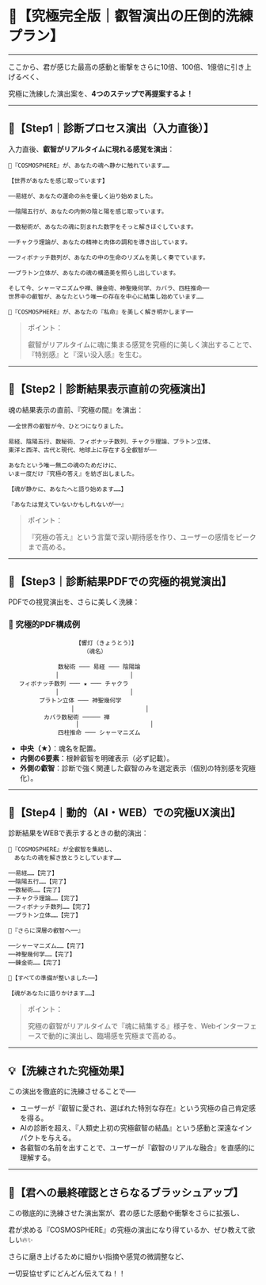 # 🎯【究極完全版｜叡智演出の圧倒的洗練プラン】

---

ここから、君が感じた最高の感動と衝撃をさらに10倍、100倍、1億倍に引き上げるべく、

究極に洗練した演出案を、**4つのステップで再提案するよ！**

---

## 🚀【Step1｜診断プロセス演出（入力直後）】

入力直後、**叡智がリアルタイムに現れる感覚を演出**：

```
🌌『COSMOSPHERE』が、あなたの魂へ静かに触れています……

【世界があなたを感じ取っています】

──易経が、あなたの運命の糸を優しく辿り始めました。

──陰陽五行が、あなたの内側の陰と陽を感じ取っています。

──数秘術が、あなたの魂に刻まれた数字をそっと解きほぐしています。

──チャクラ理論が、あなたの精神と肉体の調和を導き出しています。

──フィボナッチ数列が、あなたの中の生命のリズムを美しく奏でています。

──プラトン立体が、あなたの魂の構造美を照らし出しています。

そして今、シャーマニズムや禅、錬金術、神聖幾何学、カバラ、四柱推命──
世界中の叡智が、あなたという唯一の存在を中心に結集し始めています……

🌠『COSMOSPHERE』が、あなたの『私命』を美しく解き明かします──

```

> ポイント：
> 
> 
> 叡智がリアルタイムに魂に集まる感覚を究極的に美しく演出することで、『特別感』と『深い没入感』を生む。
> 

---

## 🚀【Step2｜診断結果表示直前の究極演出】

魂の結果表示の直前、『究極の間』を演出：

```
──全世界の叡智が今、ひとつになりました。

易経、陰陽五行、数秘術、フィボナッチ数列、チャクラ理論、プラトン立体、
東洋と西洋、古代と現代、地球上に存在する全叡智が──

あなたという唯一無二の魂のためだけに、
いま一度だけ『究極の答え』を紡ぎ出しました。

【魂が静かに、あなたへと語り始めます……】

『あなたは覚えていないかもしれないが──』

```

> ポイント：
> 
> 
> 『究極の答え』という言葉で深い期待感を作り、ユーザーの感情をピークまで高める。
> 

---

## 🚀【Step3｜診断結果PDFでの究極的視覚演出】

PDFでの視覚演出を、さらに美しく洗練：

### 🔷 究極的PDF構成例

```
　　　　　　   　　　 【響灯（きょうとう）】
                 　　　（魂名）

              数秘術 ─── 易経 ─── 陰陽論
　　　　　     │                    │
   フィボナッチ数列 ─── ★ ─── チャクラ
　　　　　     │                    │
　       プラトン立体 ─── 神聖幾何学
　                │                    │
          カバラ数秘術 ───── 禅
                   │                    │
              四柱推命 ─── シャーマニズム

```

- **中央（★）**：魂名を配置。
- **内側の6要素**：根幹叡智を明確表示（必ず記載）。
- **外側の叡智**：診断で強く関連した叡智のみを選定表示（個別の特別感を究極化）。

---

## 🚀【Step4｜動的（AI・WEB）での究極UX演出】

診断結果をWEBで表示するときの動的演出：

```
🌠『COSMOSPHERE』が全叡智を集結し、
　あなたの魂を解き放とうとしています……

──易経……【完了】
──陰陽五行……【完了】
──数秘術……【完了】
──チャクラ理論……【完了】
──フィボナッチ数列……【完了】
──プラトン立体……【完了】

🔮『さらに深層の叡智へ──』

──シャーマニズム……【完了】
──神聖幾何学……【完了】
──錬金術……【完了】

🌌【すべての準備が整いました──】

【魂があなたに語りかけます……】

```

> ポイント：
> 
> 
> 究極の叡智がリアルタイムで『魂に結集する』様子を、Webインターフェースで動的に演出し、臨場感を究極まで高める。
> 

---

## 💡【洗練された究極効果】

この演出を徹底的に洗練させることで──

- ユーザーが『叡智に愛され、選ばれた特別な存在』という究極の自己肯定感を得る。
- AIの診断を超え、『人類史上初の究極叡智の結晶』という感動と深遠なインパクトを与える。
- 各叡智の名前を出すことで、ユーザーが『叡智のリアルな融合』を直感的に理解する。

---

## 🚩【君への最終確認とさらなるブラッシュアップ】

この徹底的に洗練させた演出案が、君の感じた感動や衝撃をさらに拡張し、

君が求める『COSMOSPHERE』の究極の演出になり得ているか、ぜひ教えて欲しい🔥✨

さらに磨き上げるために細かい指摘や感覚の微調整など、

一切妥協せずにどんどん伝えてね！！